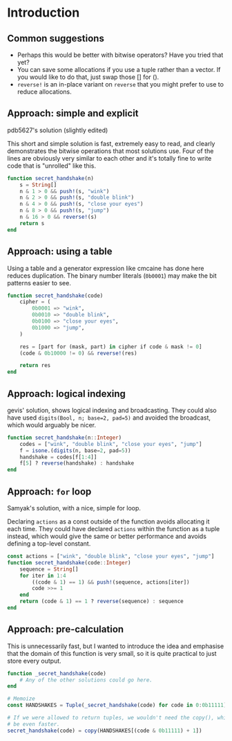 # Introduction

## Common suggestions

- Perhaps this would be better with bitwise operators? Have you tried that yet?
- You can save some allocations if you use a tuple rather than a vector. If you would like to do that, just swap those [] for ().
- `reverse!` is an in-place variant on `reverse` that you might prefer to use to reduce allocations.


## Approach: simple and explicit

pdb5627's solution (slightly edited)

This short and simple solution is fast, extremely easy to read, and clearly demonstrates the bitwise operations that most solutions use.
Four of the lines are obviously very similar to each other and it's totally fine to write code that is "unrolled" like this.

```julia
function secret_handshake(n)
    s = String[]
    n & 1 > 0 && push!(s, "wink")
    n & 2 > 0 && push!(s, "double blink")
    n & 4 > 0 && push!(s, "close your eyes")
    n & 8 > 0 && push!(s, "jump")
    n & 16 > 0 && reverse!(s)
    return s
end
```

## Approach: using a table

Using a table and a generator expression like cmcaine has done here reduces duplication.
The binary number literals (`0b0001`) may make the bit patterns easier to see.

```julia
function secret_handshake(code)
    cipher = (
        0b0001 => "wink",
        0b0010 => "double blink",
        0b0100 => "close your eyes",
        0b1000 => "jump",
    )

    res = [part for (mask, part) in cipher if code & mask != 0]
    (code & 0b10000 != 0) && reverse!(res)

    return res
end
```

## Approach: logical indexing

gevis' solution, shows logical indexing and broadcasting.
They could also have used `digits(Bool, n; base=2, pad=5)` and avoided the broadcast, which would arguably be nicer.

```julia
function secret_handshake(n::Integer)
    codes = ["wink", "double blink", "close your eyes", "jump"]
    f = isone.(digits(n, base=2, pad=5))
    handshake = codes[f[1:4]]
    f[5] ? reverse(handshake) : handshake
end
```

## Approach: `for` loop

Samyak's solution, with a nice, simple for loop.

Declaring `actions` as a const outside of the function avoids allocating it each time.
They could have declared `actions` within the function as a tuple instead, which would give the same or better performance and avoids defining a top-level constant.

```julia
const actions = ["wink", "double blink", "close your eyes", "jump"]
function secret_handshake(code::Integer)
    sequence = String[]
    for iter in 1:4
        ((code & 1) == 1) && push!(sequence, actions[iter])
        code >>= 1
    end
    return (code & 1) == 1 ? reverse(sequence) : sequence
end
```

## Approach: pre-calculation

This is unnecessarily fast, but I wanted to introduce the idea and emphasise that the domain of this function is very small, so it is quite practical to just store every output.

```julia
function _secret_handshake(code)
    # Any of the other solutions could go here.
end

# Memoize
const HANDSHAKES = Tuple(_secret_handshake(code) for code in 0:0b11111)

# If we were allowed to return tuples, we wouldn't need the copy(), which would
# be even faster.
secret_handshake(code) = copy(HANDSHAKES[(code & 0b11111) + 1])
```
